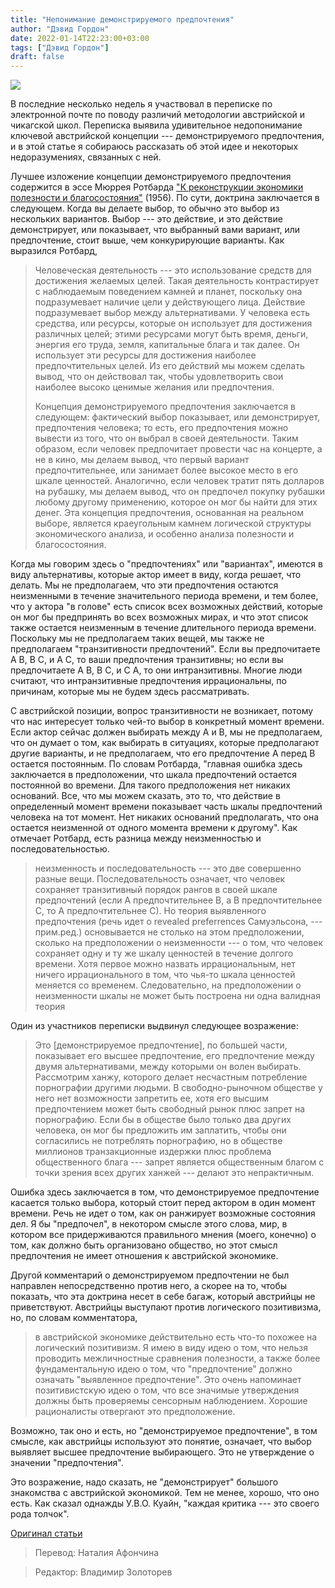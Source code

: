 ```yaml
---
title: "Непонимание демонстрируемого предпочтения"
author: "Дэвид Гордон"
date: 2022-01-14T22:23:00+03:00
tags: ["Дэвид Гордон"]
draft: false
---
```


![](https://cdn.mises.org/styles/slideshow/s3/static-page/img/05_FridayPhil_DG_Wire_750x516_0.jpg?itok=q2pP7CtC)

В последние несколько недель я участвовал в переписке по электронной почте по поводу различий методологии австрийской и чикагской школ. Переписка выявила удивительное недопонимание ключевой австрийской концепции --- демонстрируемого предпочтения, и в этой статье я собираюсь рассказать об этой идее и некоторых недоразумениях, связанных с ней.

Лучшее изложение концепции демонстрируемого предпочтения содержится в эссе Мюррея Ротбарда ["К реконструкции экономики полезности и благосостояния"](https://lib.in.ua/wp-content/uploads/2019/04/%D1%80%D0%BE%D1%82%D0%B1%D0%B0%D1%80%D0%B4.pdf) (1956). По сути, доктрина заключается в следующем. Когда вы делаете выбор, то обычно это выбор из нескольких вариантов. Выбор --- это действие, и это действие демонстрирует, или показывает, что выбранный вами вариант, или предпочтение, стоит выше, чем конкурирующие варианты. Как выразился Ротбард,

> Человеческая деятельность --- это использование средств для достижения желаемых целей. Такая деятельность контрастирует с наблюдаемым поведением камней и планет, поскольку она подразумевает наличие цели у действующего лица. Действие подразумевает выбор между альтернативами. У человека есть средства, или ресурсы, которые он использует для достижения различных целей; этими ресурсами могут быть время, деньги, энергия его труда, земля, капитальные блага и так далее. Он использует эти ресурсы для достижения наиболее предпочтительных целей. Из его действий мы можем сделать вывод, что он действовал так, чтобы удовлетворить свои наиболее высоко ценимые желания или предпочтения.
>
> Концепция демонстрируемого предпочтения заключается в следующем: фактический выбор показывает, или демонстрирует, предпочтения человека; то есть, его предпочтения можно вывести из того, что он выбрал в своей деятельности. Таким образом, если человек предпочитает провести час на концерте, а не в кино, мы делаем вывод, что первый вариант предпочтительнее, или занимает более высокое место в его шкале ценностей. Аналогично, если человек тратит пять долларов на рубашку, мы делаем вывод, что он предпочел покупку рубашки любому другому применению, которое он мог бы найти для этих денег. Эта концепция предпочтения, основанная на реальном выборе, является краеугольным камнем логической структуры экономического анализа, и особенно анализа полезности и благосостояния.

Когда мы говорим здесь о "предпочтениях" или "вариантах", имеются в виду альтернативы, которые актор имеет в виду, когда решает, что делать. Мы не предполагаем, что эти предпочтения остаются неизменными в течение значительного периода времени, и тем более, что у актора "в голове" есть список всех возможных действий, которые он мог бы предпринять во всех возможных мирах, и что этот список также остается неизменным в течение длительного периода времени. Поскольку мы не предполагаем таких вещей, мы также не предполагаем "транзитивности предпочтений". Если вы предпочитаете A B, B C, и A C, то ваши предпочтения транзитивны; но если вы предпочитаете A B, B C, и C A, то они интранзитивны. Многие люди считают, что интранзитивные предпочтения иррациональны, по причинам, которые мы не будем здесь рассматривать.

С австрийской позиции, вопрос транзитивности не возникает, потому что нас интересует только чей-то выбор в конкретный момент времени. Если актор сейчас должен выбирать между A и B, мы не предполагаем, что он думает о том, как выбирать в ситуациях, которые предполагают другие варианты, и не предполагаем, что его предпочтение A перед B остается постоянным. По словам Ротбарда, "главная ошибка здесь заключается в предположении, что шкала предпочтений остается постоянной во времени. Для такого предположения нет никаких оснований. Все, что мы можем сказать, это то, что действие в определенный момент времени показывает часть шкалы предпочтений человека на тот момент. Нет никаких оснований предполагать, что она остается неизменной от одного момента времени к другому". Как отмечает Ротбард, есть разница между неизменностью и последовательностью.

> неизменность и последовательность --- это две совершенно разные вещи. Последовательность означает, что человек сохраняет транзитивный порядок рангов в своей шкале предпочтений (если А предпочтительнее В, а В предпочтительнее С, то А предпочтительнее С). Но теория выявленного предпочтения (речь идет о revealed preferrences Самуэльсона, --- прим.ред.) основывается не столько на этом предположении, сколько на предположении о неизменности --- о том, что человек сохраняет одну и ту же шкалу ценностей в течение долгого времени. Хотя первое можно назвать иррациональным, нет ничего иррационального в том, что чья-то шкала ценностей меняется со временем. Следовательно, на предположении о неизменности шкалы не может быть построена ни одна валидная теория

Один из участников переписки выдвинул следующее возражение:

> Это [демонстрируемое предпочтение], по большей части, показывает его высшее предпочтение, его предпочтение между двумя альтернативами, между которыми он волен выбирать. Рассмотрим ханжу, которого делает несчастным потребление порнографии другими людьми. В свободно-рыночном обществе у него нет возможности запретить ее, хотя его высшим предпочтением может быть свободный рынок плюс запрет на порнографию. Если бы в обществе было только два других человека, он мог бы предложить им заплатить, чтобы они согласились не потреблять порнографию, но в обществе миллионов транзакционные издержки плюс проблема общественного блага --- запрет является общественным благом с точки зрения всех других ханжей --- делают это непрактичным.

Ошибка здесь заключается в том, что демонстрируемое предпочтение касается только выбора, который стоит перед актором в один момент времени. Речь не идет о том, как он ранжирует возможные состояния дел. Я бы "предпочел", в некотором смысле этого слова, мир, в котором все придерживаются правильного мнения (моего, конечно) о том, как должно быть организовано общество, но этот смысл предпочтения не имеет отношения к австрийской экономике.

Другой комментарий о демонстрируемом предпочтении не был направлен непосредственно против него, а скорее на то, чтобы показать, что эта доктрина несет в себе багаж, который австрийцы не приветствуют. Австрийцы выступают против логического позитивизма, но, по словам комментатора,

> в австрийской экономике действительно есть что-то похожее на логический позитивизм. Я имею в виду идею о том, что нельзя проводить межличностные сравнения полезности, а также более фундаментальную идею о том, что "предпочтение" должно означать "выявленное предпочтение". Это очень напоминает позитивистскую идею о том, что все значимые утверждения должны быть проверяемы сенсорным наблюдением. Хорошие рационалисты отвергают это предположение.

Возможно, так оно и есть, но "демонстрируемое предпочтение", в том смысле, как австрийцы используют это понятие, означает, что выбор выявляет высшее предпочтение выбирающего. Это не утверждение о значении "предпочтения".

Это возражение, надо сказать, не "демонстрирует" большого знакомства с австрийской экономикой. Тем не менее, хорошо, что оно есть. Как сказал однажды У.В.О. Куайн, "каждая критика --- это своего рода толчок".

[Оригинал статьи](https://mises.org/library/misunderstanding-demonstrated-preference)

> Перевод: Наталия Афончина

> Редактор: Владимир Золоторев
